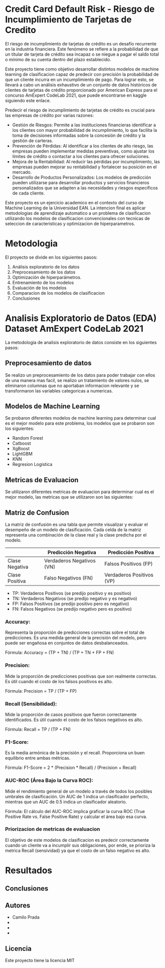 # Credit Card Default Risk - Riesgo de Incumplimiento de Tarjetas de Credito

El riesgo de incumplimiento de tarjetas de crédito es un desafío recurrente en la industria financiera. Este fenómeno se refiere a la probabilidad de que un titular de tarjeta de crédito sea incapaz o se niegue a pagar el saldo total o mínimo de su cuenta dentro del plazo establecido.

Este proyecto tiene como objetivo desarrollar distintos modelos de machine learning de clasificacion capaz de predecir con precisión la probabilidad de que un cliente incurra en un incumplimiento de pago. Para lograr esto, se llevará a cabo un análisis exhaustivo de un conjunto de datos históricos de clientes de tarjetas de crédito proporcionado por American Express para el concurso AmExpert CodeLab 2021, que puede encontrarse en kaggle siguiendo este enlace.

Predecir el riesgo de incumplimiento de tarjetas de crédito es crucial para las empresas de crédito por varias razones:

* Gestión de Riesgos: Permite a las instituciones financieras identificar a los clientes con mayor probabilidad de incumplimiento, lo que facilita la toma de decisiones informadas sobre la concesión de crédito y la gestión de carteras.
* Prevención de Pérdidas: Al identificar a los clientes de alto riesgo, las empresas pueden implementar medidas preventivas, como ajustar los límites de crédito o contactar a los clientes para ofrecer soluciones.
* Mejora de la Rentabilidad: Al reducir las pérdidas por incumplimiento, las empresas pueden mejorar su rentabilidad y fortalecer su posición en el mercado.
* Desarrollo de Productos Personalizados: Los modelos de predicción pueden utilizarse para desarrollar productos y servicios financieros personalizados que se adapten a las necesidades y riesgos específicos de cada cliente.

Este proyecto es un ejercicio academico en el contexto del curso de Machine Learning de la Universidad EAN. La intencion final es aplicar metodologias de aprendizaje automatico a un problema de clasificacion utilizando los modelos de clasificacion convencionales con tecnicas de seleccion de caracteristicas y optimizacion de hiperparametros.

# Metodologia

El proyecto se divide en los siguientes pasos:

1. Análisis exploratorio de los datos
2. Preprocesamiento de los datos
3. Optimización de hiperparámetros.
4. Entrenamiento de los modelos
5. Evaluación de los modelos
5. Comparacion de los modelos de clasificacion
9. Conclusiones

# Analisis Exploratorio de Datos (EDA) Dataset AmExpert CodeLab 2021

La metodologia de analisis exploratorio de datos consiste en los siguientes pasos:




## Preprocesamiento de datos

Se realizo un preprocesamiento de los datos para poder trabajar con ellos de una manera mas facil, se realizo un tratamiento de valores nulos, se eliminaron columnas que no aportaban informacion relevante y se transformaron las variables categoricas a numericas.

## Modelos de Machine Learning

Se probaron diferentes modelos de machine learning para determinar cual es el mejor modelo para este problema, los modelos que se probaron son los siguientes:

- Random Forest
- Catboost
- XgBoost
- LightGBM
- KNN
- Regresion Logistica

## Metricas de Evaluacion

Se utilizaron diferentes metricas de evaluacion para determinar cual es el mejor modelo, las metricas que se utilizaron son las siguientes:

## Matriz de Confusion

La matriz de confusión es una tabla que permite visualizar y evaluar el desempeño de un modelo de clasificación. Cada celda de la matriz representa una combinación de la clase real y la clase predicha por el modelo.

|           | Predicción Negativa | Predicción Positiva |
|-----------|---------------------|---------------------|
| Clase Negativa | Verdaderos Negativos (VN) | Falsos Positivos (FP) |
| Clase Positiva | Falso Negativos (FN) | Verdaderos Positivos (VP) |

- TP: Verdaderos Positivos (se predijo positivo y es positivo)
- TN: Verdaderos Negativos (se predijo negativo y es negativo)
- FP: Falsos Positivos (se predijo positivo pero es negativo)
- FN: Falsos Negativos (se predijo negativo pero es positivo)

###  Accuracy:

Representa la proporción de predicciones correctas sobre el total de predicciones. Es una medida general de la precisión del modelo, pero puede ser engañosa en conjuntos de datos desbalanceados.

Fórmula:
Accuracy = (TP + TN) / (TP + TN + FP + FN)

### Precision:

Mide la proporción de predicciones positivas que son realmente correctas. Es útil cuando el costo de los falsos positivos es alto.

Fórmula:
Precision = TP / (TP + FP)

### Recall (Sensibilidad):

Mide la proporción de casos positivos que fueron correctamente identificados. Es útil cuando el costo de los falsos negativos es alto.

Fórmula:
Recall = TP / (TP + FN)

### F1-Score:

Es la media armónica de la precisión y el recall. Proporciona un buen equilibrio entre ambas métricas.

Fórmula:
F1-Score = 2 * (Precision * Recall) / (Precision + Recall)

### AUC-ROC (Área Bajo la Curva ROC):

Mide el rendimiento general de un modelo a través de todos los posibles umbrales de clasificación. Un AUC de 1 indica un clasificador perfecto, mientras que un AUC de 0.5 indica un clasificador aleatorio.

Fórmula:
El cálculo del AUC-ROC implica graficar la curva ROC (True Positive Rate vs. False Positive Rate) y calcular el área bajo esa curva.

### Priorizacion de metricas de evaluacion

El objetivo de este modelos de clasificacion es predecir correctamente cuando un cliente va a incumplir sus obligaciones, por ende, se prioriza la metrica Recall (sensividad) ya que el costo de un falso negativo es alto. 

# Resultados


## Conclusiones

## Autores

- Camilo Prada
- 
-
-

## Licencia

Este proyecto tiene la licencia MIT
